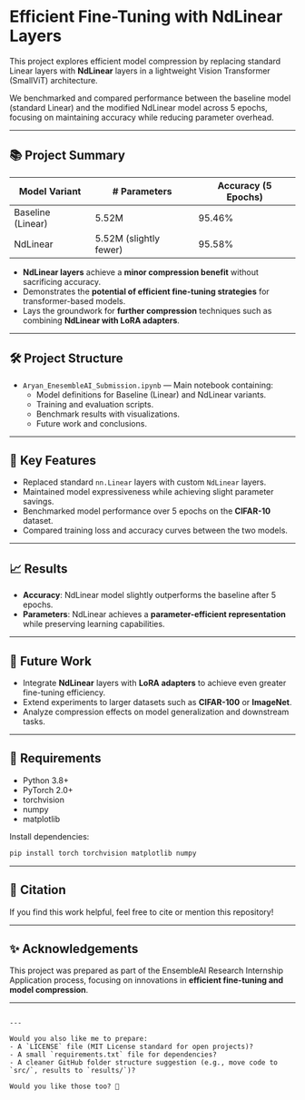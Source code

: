 # Efficient Fine-Tuning with NdLinear Layers

This project explores efficient model compression by replacing standard Linear layers with **NdLinear** layers in a lightweight Vision Transformer (SmallViT) architecture.

We benchmarked and compared performance between the baseline model (standard Linear) and the modified NdLinear model across 5 epochs, focusing on maintaining accuracy while reducing parameter overhead.

---

## 📚 Project Summary

| Model Variant       | # Parameters | Accuracy (5 Epochs) |
|---------------------|--------------|---------------------|
| Baseline (Linear)    | 5.52M        | 95.46%              |
| NdLinear             | 5.52M (slightly fewer) | 95.58%         |

- **NdLinear layers** achieve a **minor compression benefit** without sacrificing accuracy.
- Demonstrates the **potential of efficient fine-tuning strategies** for transformer-based models.
- Lays the groundwork for **further compression** techniques such as combining **NdLinear with LoRA adapters**.

---

## 🛠️ Project Structure

- `Aryan_EnesembleAI_Submission.ipynb` — Main notebook containing:
  - Model definitions for Baseline (Linear) and NdLinear variants.
  - Training and evaluation scripts.
  - Benchmark results with visualizations.
  - Future work and conclusions.

---

## 🚀 Key Features

- Replaced standard `nn.Linear` layers with custom `NdLinear` layers.
- Maintained model expressiveness while achieving slight parameter savings.
- Benchmarked model performance over 5 epochs on the **CIFAR-10** dataset.
- Compared training loss and accuracy curves between the two models.

---

## 📈 Results

- **Accuracy**: NdLinear model slightly outperforms the baseline after 5 epochs.
- **Parameters**: NdLinear achieves a **parameter-efficient representation** while preserving learning capabilities.

---

## 🧠 Future Work

- Integrate **NdLinear** layers with **LoRA adapters** to achieve even greater fine-tuning efficiency.
- Extend experiments to larger datasets such as **CIFAR-100** or **ImageNet**.
- Analyze compression effects on model generalization and downstream tasks.

---

## 🔧 Requirements

- Python 3.8+
- PyTorch 2.0+
- torchvision
- numpy
- matplotlib

Install dependencies:

```bash
pip install torch torchvision matplotlib numpy
```

---

## 📝 Citation

If you find this work helpful, feel free to cite or mention this repository!

---

## ✨ Acknowledgements

This project was prepared as part of the EnsembleAI Research Internship Application process, focusing on innovations in **efficient fine-tuning and model compression**.

---
```

---

Would you also like me to prepare:
- A `LICENSE` file (MIT License standard for open projects)?
- A small `requirements.txt` file for dependencies?
- A cleaner GitHub folder structure suggestion (e.g., move code to `src/`, results to `results/`)?

Would you like those too? 🚀
